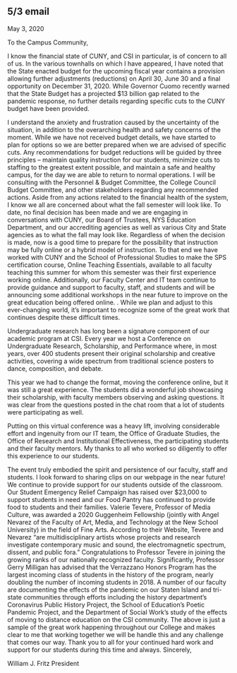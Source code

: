5/3   email
----
May 3, 2020

To the Campus Community,

I know the financial state of CUNY, and CSI in particular, is of concern to all of us. In the various townhalls on which I have appeared, I have noted that the State enacted budget for the upcoming fiscal year contains a provision allowing further adjustments (reductions) on April 30, June 30 and a final opportunity on December 31, 2020. While Governor Cuomo recently warned that the State Budget has a projected \$13 billion gap related to the pandemic response, no further details regarding specific cuts to the CUNY budget have been provided.

I understand the anxiety and frustration caused by the uncertainty of the situation, in addition to the overarching health and safety concerns of the moment. While we have not received budget details, we have started to plan for options so we are better prepared when we are advised of specific cuts. Any recommendations for budget reductions will be guided by three principles – maintain quality instruction for our students, minimize cuts to staffing to the greatest extent possible, and maintain a safe and healthy campus, for the day we are able to return to normal operations. I will be consulting with the Personnel & Budget Committee, the College Council Budget Committee, and other stakeholders regarding any recommended actions.
Aside from any actions related to the financial health of the system, I know we all are concerned about what the fall semester will look like. To date, no final decision has been made and we are engaging in conversations with CUNY, our Board of Trustees, NYS Education Department, and our accrediting agencies as well as various City and State agencies as to what the fall may look like.
Regardless of when the decision is made, now is a good time to prepare for the possibility that instruction may be fully online or a hybrid model of instruction. To that end we have worked with CUNY and the School of Professional Studies to make the SPS certification course, Online Teaching Essentials, available to all faculty teaching this summer for whom this semester was their first experience working online. Additionally, our Faculty Center and IT team continue to provide guidance and support to faculty, staff, and students and will be announcing some additional workshops in the near future to improve on the great education being offered online.
.
While we plan and adjust to this ever-changing world, it’s important to recognize some of the great work that continues despite these difficult times.

Undergraduate research has long been a signature component of our academic program at CSI. Every year we host a Conference on Undergraduate Research, Scholarship, and Performance where, in most years, over 400 students present their original scholarship and creative activities, covering a wide spectrum from traditional science posters to dance, composition, and debate.

This year we had to change the format, moving the conference online, but it was still a great experience. The students did a wonderful job showcasing their scholarship, with faculty members observing and asking questions. It was clear from the questions posted in the chat room that a lot of students were participating as well.

Putting on this virtual conference was a heavy lift, involving considerable effort and ingenuity from our IT team, the Office of Graduate Studies, the Office of Research and Institutional Effectiveness, the participating students and their faculty mentors. My thanks to all who worked so diligently to offer this experience to our students.

The event truly embodied the spirit and persistence of our faculty, staff and students. I look forward to sharing clips on our webpage in the near future!  
We continue to provide support for our students outside of the classroom. Our Student Emergency Relief Campaign has raised over \$23,000 to support students in need and our Food Pantry has continued to provide food to students and their families.
Valerie Tevere, Professor of Media Culture, was awarded a 2020 Guggenheim Fellowship (jointly with Angel Nevarez of the Faculty of Art, Media, and Technology at the New School University) in the field of Fine Arts. According to their Website, Tevere and Nevarez “are multidisciplinary artists whose projects and research investigate contemporary music and sound, the electromagnetic spectrum, dissent, and public fora.” Congratulations to Professor Tevere in joining the growing ranks of our nationally recognized faculty.
Significantly, Professor Gerry Milligan has advised that the Verrazzano Honors Program has the largest incoming class of students in the history of the program, nearly doubling the number of incoming students in 2018.
A number of our faculty are documenting the effects of the pandemic on our Staten Island and tri-state communities through efforts including the history department’s Coronavirus Public History Project, the School of Education’s Poetic Pandemic Project, and the Department of Social Work’s study of the effects of moving to distance education on the CSI community.
The above is just a sample of the great work happening throughout our College and makes clear to me that working together we will be handle this and any challenge that comes our way. Thank you to all for your continued hard work and support for our students during this time and always.
Sincerely,

William J. Fritz
President


